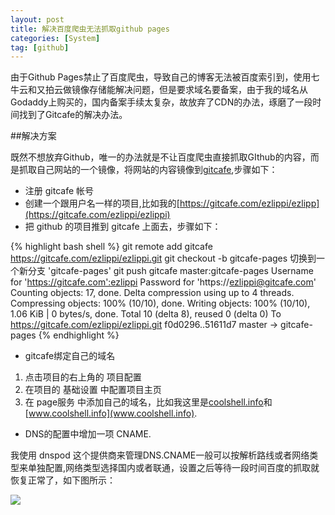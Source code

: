 ```yaml
---
layout: post
title: 解决百度爬虫无法抓取github pages 
categories: [System]
tag: [github]
---
```


由于Github Pages禁止了百度爬虫，导致自己的博客无法被百度索引到，使用七牛云和又拍云做镜像存储能解决问题，但是要求域名要备案，由于我的域名从Godaddy上购买的，国内备案手续太复杂，故放弃了CDN的办法，琢磨了一段时间找到了Gitcafe的解决办法。

##解决方案

既然不想放弃Github，唯一的办法就是不让百度爬虫直接抓取GIthub的内容，而是抓取自己网站的一个镜像，将网站的内容镜像到[gitcafe](www.gitcafe.com),步骤如下：

* 注册 gitcafe 帐号
* 创建一个跟用户名一样的项目,比如我的[https://gitcafe.com/ezlippi/ezlipp](https://gitcafe.com/ezlippi/ezlippi)
* 把 github 的项目推到 gitcafe 上面去，步骤如下：

{% highlight bash shell %}
git remote add gitcafe https://gitcafe.com/ezlippi/ezlippi.git
git checkout -b gitcafe-pages
切换到一个新分支 'gitcafe-pages'
git push gitcafe master:gitcafe-pages
Username for 'https://gitcafe.com':ezlippi 
Password for 'https://ezlippi@gitcafe.com'
Counting objects: 17, done.
Delta compression using up to 4 threads.
Compressing objects: 100% (10/10), done.
Writing objects: 100% (10/10), 1.06 KiB | 0 bytes/s, done.
Total 10 (delta 8), reused 0 (delta 0)
To https://gitcafe.com/ezlippi/ezlippi.git
   f0d0296..51611d7  master -> gitcafe-pages
{% endhighlight %}

* gitcafe绑定自己的域名

1. 点击项目的右上角的 项目配置
2. 在项目的 基础设置 中配置项目主页
3. 在 page服务 中添加自己的域名，比如我这里是[coolshell.info](coolshell.info)和[www.coolshell.info](www.coolshell.info).

* DNS的配置中增加一项 CNAME.
 
我使用 dnspod 这个提供商来管理DNS.CNAME一般可以按解析路线或者网络类型来单独配置,网络类型选择国内或者联通，设置之后等待一段时间百度的抓取就 恢复正常了，如下图所示：

![](/images/dnspod.png)



